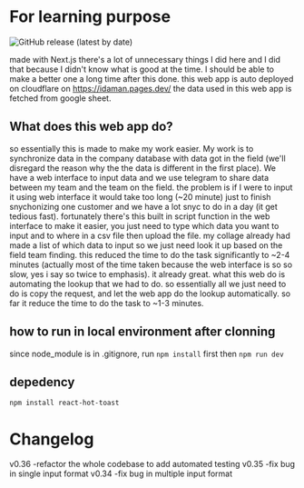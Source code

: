 # For learning purpose
![GitHub release (latest by date)](https://img.shields.io/github/v/release/gauraputu/idaman)


made with Next.js
there's a lot of unnecessary things I did here and I did that because I didn't know what is good at the time. I should be able to make a better one a long time after this done.
this web app is auto deployed on cloudflare on https://idaman.pages.dev/
the data used in this web app is fetched from google sheet.

## What does this web app do?
so essentially this is made to make my work easier. My work is to synchronize data in the company database with data got in the field (we'll disregard the reason why the the data is different in the first place). We have a web interface to input data and we use telegram to share data between my team and the team on the field. the problem is if I were to input it using web interface it would take too long (~20 minute) just to finish snychonizing one customer and we have a lot snyc to do in a day (it get tedious fast). fortunately there's this built in script function in the web interface to make it easier, you just need to type which data you want to input and to where in a csv file then upload the file. my collage already had made a list of which data to input so we just need look it up based on the field team finding. this reduced the time to do the task significantly to ~2-4 minutes (actually most of the time taken because the web interface is so so slow, yes i say so twice to emphasis). it already great. what this web do is automating the lookup that we had to do. so essentially all we just need to do is copy the request, and let the web app do the lookup automatically. so far it reduce the time to do the task to ~1-3 minutes. 

## how to run in local environment after clonning
since node_module is in .gitignore, run `npm install` first then `npm run dev` 

## depedency
`npm install react-hot-toast`

# Changelog
v0.36 
-refactor the whole codebase to add automated testing
v0.35 
-fix bug in single input format
v0.34 
-fix bug in multiple input format